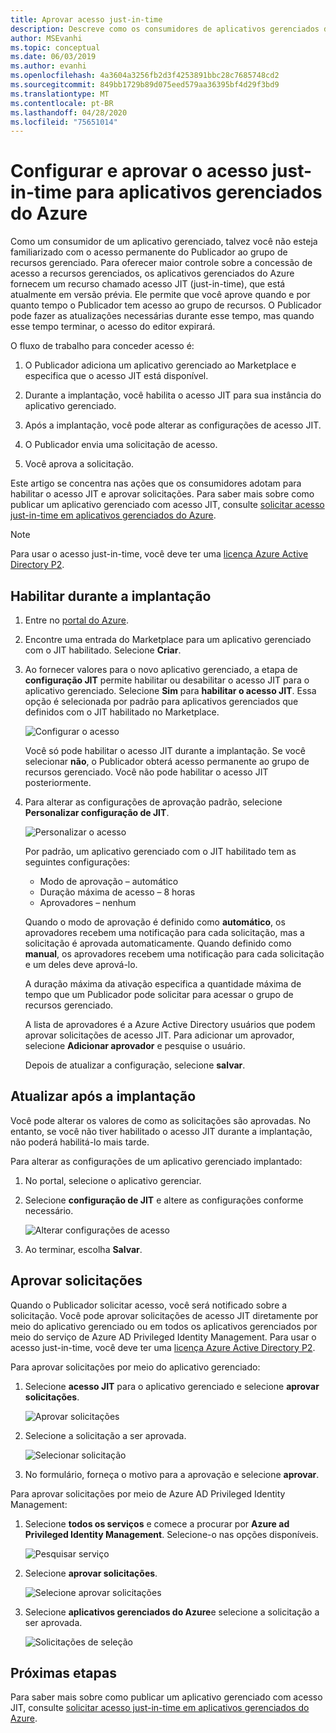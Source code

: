 ```yaml
---
title: Aprovar acesso just-in-time
description: Descreve como os consumidores de aplicativos gerenciados do Azure aprovam solicitações de acesso just-in-time a um aplicativo gerenciado.
author: MSEvanhi
ms.topic: conceptual
ms.date: 06/03/2019
ms.author: evanhi
ms.openlocfilehash: 4a3604a3256fb2d3f4253891bbc28c7685748cd2
ms.sourcegitcommit: 849bb1729b89d075eed579aa36395bf4d29f3bd9
ms.translationtype: MT
ms.contentlocale: pt-BR
ms.lasthandoff: 04/28/2020
ms.locfileid: "75651014"
---
```

# <a name="configure-and-approve-just-in-time-access-for-azure-managed-applications"></a>Configurar e aprovar o acesso just-in-time para aplicativos gerenciados do Azure

Como um consumidor de um aplicativo gerenciado, talvez você não esteja familiarizado com o acesso permanente do Publicador ao grupo de recursos gerenciado. Para oferecer maior controle sobre a concessão de acesso a recursos gerenciados, os aplicativos gerenciados do Azure fornecem um recurso chamado acesso JIT (just-in-time), que está atualmente em versão prévia. Ele permite que você aprove quando e por quanto tempo o Publicador tem acesso ao grupo de recursos. O Publicador pode fazer as atualizações necessárias durante esse tempo, mas quando esse tempo terminar, o acesso do editor expirará.

O fluxo de trabalho para conceder acesso é:

1. O Publicador adiciona um aplicativo gerenciado ao Marketplace e especifica que o acesso JIT está disponível.

1. Durante a implantação, você habilita o acesso JIT para sua instância do aplicativo gerenciado.

1. Após a implantação, você pode alterar as configurações de acesso JIT.

1. O Publicador envia uma solicitação de acesso.

1. Você aprova a solicitação.

Este artigo se concentra nas ações que os consumidores adotam para habilitar o acesso JIT e aprovar solicitações. Para saber mais sobre como publicar um aplicativo gerenciado com acesso JIT, consulte [solicitar acesso just-in-time em aplicativos gerenciados do Azure](request-just-in-time-access.md).

> [!NOTE]
> Para usar o acesso just-in-time, você deve ter uma [licença Azure Active Directory P2](../../active-directory/privileged-identity-management/subscription-requirements.md).

## <a name="enable-during-deployment"></a>Habilitar durante a implantação

1. Entre no [portal do Azure](https://portal.azure.com).

1. Encontre uma entrada do Marketplace para um aplicativo gerenciado com o JIT habilitado. Selecione **Criar**.

1. Ao fornecer valores para o novo aplicativo gerenciado, a etapa de **configuração JIT** permite habilitar ou desabilitar o acesso JIT para o aplicativo gerenciado. Selecione **Sim** para **habilitar o acesso JIT**. Essa opção é selecionada por padrão para aplicativos gerenciados que definidos com o JIT habilitado no Marketplace.

   ![Configurar o acesso](./media/approve-just-in-time-access/configure-jit-access.png)

   Você só pode habilitar o acesso JIT durante a implantação. Se você selecionar **não**, o Publicador obterá acesso permanente ao grupo de recursos gerenciado. Você não pode habilitar o acesso JIT posteriormente.

1. Para alterar as configurações de aprovação padrão, selecione **Personalizar configuração de JIT**.

   ![Personalizar o acesso](./media/approve-just-in-time-access/customize-jit-access.png)

   Por padrão, um aplicativo gerenciado com o JIT habilitado tem as seguintes configurações:

   * Modo de aprovação – automático
   * Duração máxima de acesso – 8 horas
   * Aprovadores – nenhum

   Quando o modo de aprovação é definido como **automático**, os aprovadores recebem uma notificação para cada solicitação, mas a solicitação é aprovada automaticamente. Quando definido como **manual**, os aprovadores recebem uma notificação para cada solicitação e um deles deve aprová-lo.

   A duração máxima da ativação especifica a quantidade máxima de tempo que um Publicador pode solicitar para acessar o grupo de recursos gerenciado.

   A lista de aprovadores é a Azure Active Directory usuários que podem aprovar solicitações de acesso JIT. Para adicionar um aprovador, selecione **Adicionar aprovador** e pesquise o usuário.

   Depois de atualizar a configuração, selecione **salvar**.

## <a name="update-after-deployment"></a>Atualizar após a implantação

Você pode alterar os valores de como as solicitações são aprovadas. No entanto, se você não tiver habilitado o acesso JIT durante a implantação, não poderá habilitá-lo mais tarde.

Para alterar as configurações de um aplicativo gerenciado implantado:

1. No portal, selecione o aplicativo gerenciar.

1. Selecione **configuração de JIT** e altere as configurações conforme necessário.

   ![Alterar configurações de acesso](./media/approve-just-in-time-access/change-settings.png)

1. Ao terminar, escolha **Salvar**.

## <a name="approve-requests"></a>Aprovar solicitações

Quando o Publicador solicitar acesso, você será notificado sobre a solicitação. Você pode aprovar solicitações de acesso JIT diretamente por meio do aplicativo gerenciado ou em todos os aplicativos gerenciados por meio do serviço de Azure AD Privileged Identity Management. Para usar o acesso just-in-time, você deve ter uma [licença Azure Active Directory P2](../../active-directory/privileged-identity-management/subscription-requirements.md).

Para aprovar solicitações por meio do aplicativo gerenciado:

1. Selecione **acesso JIT** para o aplicativo gerenciado e selecione **aprovar solicitações**.

   ![Aprovar solicitações](./media/approve-just-in-time-access/approve-requests.png)
 
1. Selecione a solicitação a ser aprovada.

   ![Selecionar solicitação](./media/approve-just-in-time-access/select-request.png)

1. No formulário, forneça o motivo para a aprovação e selecione **aprovar**.

Para aprovar solicitações por meio de Azure AD Privileged Identity Management:

1. Selecione **todos os serviços** e comece a procurar por **Azure ad Privileged Identity Management**. Selecione-o nas opções disponíveis.

   ![Pesquisar serviço](./media/approve-just-in-time-access/search.png)

1. Selecione **aprovar solicitações**.

   ![Selecione aprovar solicitações](./media/approve-just-in-time-access/select-approve-requests.png)

1. Selecione **aplicativos gerenciados do Azure**e selecione a solicitação a ser aprovada.

   ![Solicitações de seleção](./media/approve-just-in-time-access/view-requests.png)

## <a name="next-steps"></a>Próximas etapas

Para saber mais sobre como publicar um aplicativo gerenciado com acesso JIT, consulte [solicitar acesso just-in-time em aplicativos gerenciados do Azure](request-just-in-time-access.md).
